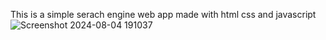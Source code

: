 This is a simple serach engine web app made with html css and javascript![Screenshot 2024-08-04 191037](https://github.com/user-attachments/assets/d45a02eb-983f-49d9-8de5-0dc4484db3ad)
